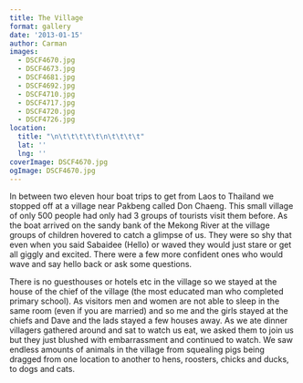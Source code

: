```yaml
---
title: The Village
format: gallery
date: '2013-01-15'
author: Carman
images:
  - DSCF4670.jpg
  - DSCF4673.jpg
  - DSCF4681.jpg
  - DSCF4692.jpg
  - DSCF4710.jpg
  - DSCF4717.jpg
  - DSCF4720.jpg
  - DSCF4726.jpg
location:
  title: "\n\t\t\t\t\t\n\t\t\t\t"
  lat: ''
  lng: ''
coverImage: DSCF4670.jpg
ogImage: DSCF4670.jpg
---
```


In between two eleven hour boat trips to get from Laos to Thailand we stopped off at a village near Pakbeng called Don Chaeng. This small village of only 500 people had only had 3 groups of tourists visit them before. As the boat arrived on the sandy bank of the Mekong River at the village groups of children hovered to catch a glimpse of us. They were so shy that even when you said Sabaidee (Hello) or waved they would just stare or get all giggly and excited. There were a few more confident ones who would wave and say hello back or ask some questions.

There is no guesthouses or hotels etc in the village so we stayed at the house of the chief of the village (the most educated man who completed primary school). As visitors men and women are not able to sleep in the same room (even if you are married) and so me and the girls stayed at the chiefs and Dave and the lads stayed a few houses away. As we ate dinner villagers gathered around and sat to watch us eat, we asked them to join us but they just blushed with embarrassment and continued to watch. We saw endless amounts of animals in the village from squealing pigs being dragged from one location to another to hens, roosters, chicks and ducks, to dogs and cats.
